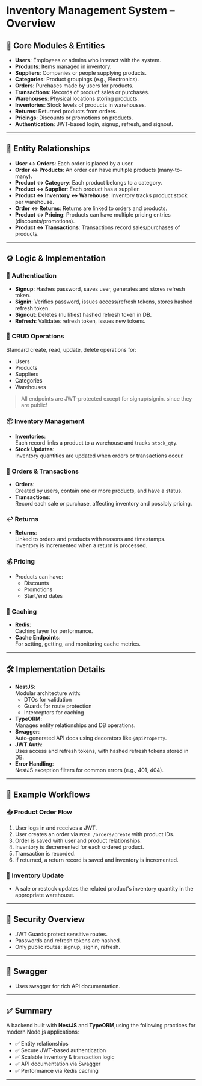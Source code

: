 # Inventory Management System – Overview

## 🚀 Core Modules & Entities

- **Users**: Employees or admins who interact with the system.
- **Products**: Items managed in inventory.
- **Suppliers**: Companies or people supplying products.
- **Categories**: Product groupings (e.g., Electronics).
- **Orders**: Purchases made by users for products.
- **Transactions**: Records of product sales or purchases.
- **Warehouses**: Physical locations storing products.
- **Inventories**: Stock levels of products in warehouses.
- **Returns**: Returned products from orders.
- **Pricings**: Discounts or promotions on products.
- **Authentication**: JWT-based login, signup, refresh, and signout.

---

## 🔗 Entity Relationships

- **User ↔ Orders**: Each order is placed by a user.
- **Order ↔ Products**: An order can have multiple products (many-to-many).
- **Product ↔ Category**: Each product belongs to a category.
- **Product ↔ Supplier**: Each product has a supplier.
- **Product ↔ Inventory ↔ Warehouse**: Inventory tracks product stock per warehouse.
- **Order ↔ Returns**: Returns are linked to orders and products.
- **Product ↔ Pricing**: Products can have multiple pricing entries (discounts/promotions).
- **Product ↔ Transactions**: Transactions record sales/purchases of products.

---

## ⚙️ Logic & Implementation

### 🔐 Authentication

- **Signup**: Hashes password, saves user, generates and stores refresh token.
- **Signin**: Verifies password, issues access/refresh tokens, stores hashed refresh token.
- **Signout**: Deletes (nullifies) hashed refresh token in DB.
- **Refresh**: Validates refresh token, issues new tokens.

### 🧩 CRUD Operations

Standard create, read, update, delete operations for:
- Users
- Products
- Suppliers
- Categories
- Warehouses  
> All endpoints are JWT-protected except for signup/signin. since they are public!

### 📦 Inventory Management

- **Inventories**:  
  Each record links a product to a warehouse and tracks `stock_qty`.
- **Stock Updates**:  
  Inventory quantities are updated when orders or transactions occur.

### 🛒 Orders & Transactions

- **Orders**:  
  Created by users, contain one or more products, and have a status.
- **Transactions**:  
  Record each sale or purchase, affecting inventory and possibly pricing.

### ↩️ Returns

- **Returns**:  
  Linked to orders and products with reasons and timestamps.  
  Inventory is incremented when a return is processed.

### 💰 Pricing

- Products can have:
  - Discounts
  - Promotions
  - Start/end dates

### 🧠 Caching

- **Redis**:  
  Caching layer for performance.
- **Cache Endpoints**:  
  For setting, getting, and monitoring cache metrics.

---

## 🛠 Implementation Details

- **NestJS**:  
  Modular architecture with:
  - DTOs for validation
  - Guards for route protection
  - Interceptors for caching
- **TypeORM**:  
  Manages entity relationships and DB operations.
- **Swagger**:  
  Auto-generated API docs using decorators like `@ApiProperty`.
- **JWT Auth**:  
  Uses access and refresh tokens, with hashed refresh tokens stored in DB.
- **Error Handling**:  
  NestJS exception filters for common errors (e.g., 401, 404).

---

## 🧪 Example Workflows

### 📥 Product Order Flow

1. User logs in and receives a JWT.
2. User creates an order via `POST /orders/create` with product IDs.
3. Order is saved with user and product relationships.
4. Inventory is decremented for each ordered product.
5. Transaction is recorded.
6. If returned, a return record is saved and inventory is incremented.

### 🔁 Inventory Update

- A sale or restock updates the related product's inventory quantity in the appropriate warehouse.

---

## 🔐 Security Overview

- JWT Guards protect sensitive routes.
- Passwords and refresh tokens are hashed.
- Only public routes: signup, signin, refresh.

---

## 🧾 Swagger 

- Uses swagger for rich API documentation.

---

## ✅ Summary

A backend built with **NestJS** and **TypeORM**,using the following  practices for modern Node.js applications:

- ✅ Entity relationships
- ✅ Secure JWT-based authentication
- ✅ Scalable inventory & transaction logic
- ✅ API documentation via Swagger
- ✅ Performance via Redis caching

---

